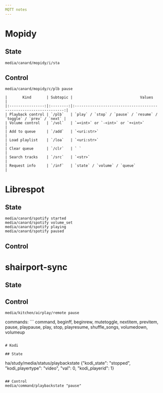 ```yaml
---
MQTT notes
---
```


# Mopidy
## State
```
media/canard/mopidy/i/sta
```

## Control
```
media/canard/mopidy/c/plb pause
```

```
|       Kind       | Subtopic |                               Values                              |
|:----------------:|:--------:|:-----------------------------------------------------------------:|
| Playback control | `/plb`   | `play` / `stop` / `pause` / `resume` / `toggle` / `prev` / `next` |
| Volume control   | `/vol`   | `=<int>` or `-<int>` or `+<int>`                                  |
| Add to queue     | `/add`   | `<uri:str>`                                                       |
| Load playlist    | `/loa`   | `<uri:str>`                                                       |
| Clear queue      | `/clr`   | ` `                                                               |
| Search tracks    | `/src`   | `<str>`                                                           |
| Request info     | `/inf`   | `state` / `volume` / `queue`                                  |

```

# Librespot
## State
```
media/canard/spotify started
media/canard/spotify volume_set
media/canard/spotify playing
media/canard/spotify paused
```

## Control

# shairport-sync

## State

## Control
```
media/kitchen/airplay/remote pause
```

commands: ```
  command, beginff, beginrew, mutetoggle, nextitem, previtem, pause,
playpause, play, stop, playresume, shuffle_songs, volumedown, volumeup
```

# Kodi

## State
```
ha/study/media/status/playbackstate {"kodi_state": "stopped", "kodi_playertype": "video", "val": 0, "kodi_playerid": 1}
```

## Control
media/command/playbackstate "pause"


